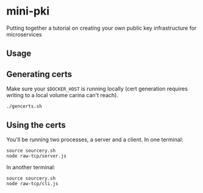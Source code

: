 # mini-pki

Putting together a tutorial on creating your own public key infrastructure for microservices

## Usage

## Generating certs

Make sure your `$DOCKER_HOST` is running locally (cert generation requires writing to a local volume carina can't reach).

```
./gencerts.sh
```

## Using the certs

You'll be running two processes, a server and a client. In one terminal:

```
source sourcery.sh
node raw-tcp/server.js
```

In another terminal:

```
source sourcery.sh
node raw-tcp/cli.js
```
